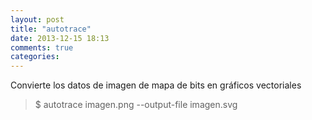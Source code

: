 ```yaml
---
layout: post
title: "autotrace"
date: 2013-12-15 18:13
comments: true
categories: 
---
```

Convierte los datos de imagen de mapa de bits en gráficos vectoriales

>$ autotrace imagen.png --output-file imagen.svg


